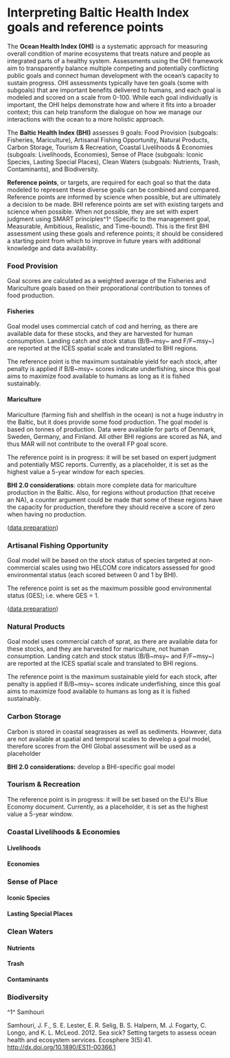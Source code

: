 # Interpreting Baltic Health Index goals and reference points

The **Ocean Health Index (OHI)** is a systematic approach for measuring overall condition of marine ecosystems that treats nature and people as integrated parts of a healthy system. Assessments using the OHI framework aim to transparently balance multiple competing and potentially conflicting public goals and connect human development with the ocean’s capacity to sustain progress. OHI assessments typically have ten goals (some with subgoals) that are important benefits delivered to humans, and each goal is modeled and scored on a scale from 0-100. While each goal individually is important, the OHI helps demonstrate how and where it fits into a broader context; this can help transform the dialogue on how we manage our interactions with the ocean to a more holistic approach.

The **Baltic Health Index (BHI)** assesses 9 goals: Food Provision (subgoals: Fisheries, Mariculture), Artisanal Fishing Opportunity, Natural Products, Carbon Storage, Tourism & Recreation, Coastal Livelihoods & Economies (subgoals: Livelihoods, Economies), Sense of Place (subgoals: Iconic Species, Lasting Special Places), Clean Waters (subgoals: Nutrients, Trash, Contaminants), and Biodiversity. 

**Reference points**, or targets, are required for each goal so that the data modeled to represent these diverse goals can be combined and compared. Reference points are informed by science when possible, but are ultimately a decision to be made. BHI reference points are set with existing targets and science when possible. When not possible, they are set with expert judgment using SMART principles^1^ (Specific to the management goal, Measurable, Ambitious, Realistic, and Time-bound). This is the first BHI assessment using these goals and reference points; it should be considered a starting point from which to improve in future years with additional knowledge and data availability. 


### Food Provision

Goal scores are calculated as a weighted average of the Fisheries and Mariculture goals based on their proporational contribution to tonnes of food production. 

#### Fisheries

Goal model uses commercial catch of cod and herring, as there are available data for these stocks, and they are harvested for human consumption. Landing catch and stock status (B/B~msy~ and F/F~msy~) are reported at the ICES spatial scale and translated to BHI regions. 

The reference point is the maximum sustainable yield for each stock, after penalty is applied if B/B~msy~ scores indicate underfishing, since this goal aims to maximize food available to humans as long as it is fished sustainably.

#### Mariculture  

Mariculture (farming fish and shellfish in the ocean) is not a huge industry in the Baltic, but it does provide some food production. The goal model is based on tonnes of production. Data were available for parts of Denmark, Sweden, Germany, and Finland. All other BHI regions are scored as NA, and thus MAR will not contribute to the overall FP goal score. 

The reference point is in progress: it will be set based on expert judgment and potentially MSC reports. Currently, as a placeholder, it is set as the highest value a 5-year window for each species.

**BHI 2.0 considerations**: obtain more complete data for mariculture production in the Baltic. Also, for regions without production (that receive an NA), a counter argument could be made that some of these regions have the capacity for production, therefore they should receive a score of zero when having no production.

([data preparation](https://github.com/OHI-Science/bhi/blob/draft/baltic2015/prep/MAR/mar_prep.md))

### Artisanal Fishing Opportunity

Goal model will be based on the stock status of species targeted at non-commercial scales using two HELCOM core indicators assessed for good environmental status (each scored between 0 and 1 by BHI).  

The reference point is set as the maximum possible good environmental status (GES); i.e. where GES = 1.

([data preparation](https://github.com/OHI-Science/bhi/blob/draft/baltic2015/prep/AO/ao_prep.md))

### Natural Products

Goal model uses commercial catch of sprat, as there are available data for these stocks, and they are harvested for mariculture, not human consumption. Landing catch and stock status (B/B~msy~ and F/F~msy~) are reported at the ICES spatial scale and translated to BHI regions. 

The reference point is the maximum sustainable yield for each stock, after penalty is applied if B/B~msy~ scores indicate underfishing, since this goal aims to maximize food available to humans as long as it is fished sustainably.

### Carbon Storage

Carbon is stored in coastal seagrasses as well as sediments. However, data are not available at spatial and temporal scales to develop a goal model, therefore scores from the OHI Global assessment will be used as a placeholder 

**BHI 2.0 considerations:** develop a BHI-specific goal model

### Tourism & Recreation

The reference point is in progress: it will be set based on the EU's Blue Economy document. Currently, as a placeholder, it is set as the highest value a 5-year window.

### Coastal Livelihoods & Economies
#### Livelihoods
#### Economies
### Sense of Place
#### Iconic Species
#### Lasting Special Places
### Clean Waters
#### Nutrients
#### Trash
#### Contaminants
### Biodiversity




^1^ Samhouri

Samhouri, J. F., S. E. Lester, E. R. Selig, B. S. Halpern, M. J. Fogarty, C. Longo, and K. L. McLeod. 2012. Sea sick? Setting targets to assess ocean health and ecosystem services. Ecosphere 3(5):41. http://dx.doi.org/10.1890/ES11-00366.1
